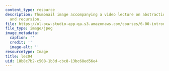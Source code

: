 ```yaml
---
content_type: resource
description: Thumbnail image accompanying a video lecture on abstraction through functions
  and recursion.
file: https://ol-ocw-studio-app-qa.s3.amazonaws.com/courses/6-00-introduction-to-computer-science-and-programming-fall-2008/18b8c7b2c5081b3dcbc813bc68ed56e4_lec04.jpg
file_type: image/jpeg
image_metadata:
  caption: ''
  credit: ''
  image-alt: ''
resourcetype: Image
title: lec04
uid: 18b8c7b2-c508-1b3d-cbc8-13bc68ed56e4
---
```

